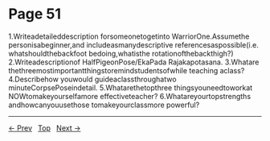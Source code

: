# Page 51

1.Writeadetaileddescription forsomeonetogetinto WarriorOne.Assumethe personisabeginner,and includeasmanydescriptive referencesaspossible(i.e. whatshouldthebackfoot bedoing,whatisthe rotationofthebackthigh?) 2.Writeadescriptionof HalfPigeonPose/EkaPada Rajakapotasana. 3.Whatare thethreemostimportantthingstoremindstudentsofwhile teaching aclass? 4.Describehow youwould guideaclassthroughatwo minuteCorpsePoseindetail. 5.Whatarethetopthree thingsyouneedtoworkat NOWtomakeyourselfamore effectiveteacher? 6.Whatareyourtopstrengths andhowcanyouusethose tomakeyourclassmore powerful?


---
[← Prev](/pages/page-050.md) &nbsp; [Top](/index.md) &nbsp; [Next →](/pages/page-052.md)
